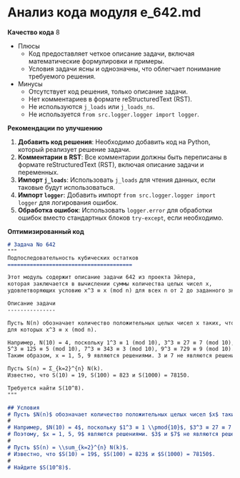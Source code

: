 # Анализ кода модуля e_642.md

**Качество кода**
8
- Плюсы
    -  Код предоставляет четкое описание задачи, включая математические формулировки и примеры.
    -  Условия задачи ясны и однозначны, что облегчает понимание требуемого решения.
- Минусы
    -  Отсутствует код решения, только описание задачи.
    -  Нет комментариев в формате reStructuredText (RST).
    -  Не используются `j_loads` или `j_loads_ns`.
    -  Не используется `from src.logger.logger import logger`.

**Рекомендации по улучшению**

1.  **Добавить код решения**: Необходимо добавить код на Python, который реализует решение задачи.
2.  **Комментарии в RST**: Все комментарии должны быть переписаны в формате reStructuredText (RST), включая описание задачи и переменных.
3.  **Импорт `j_loads`**: Использовать `j_loads` для чтения данных, если таковые будут использоваться.
4.  **Импорт `logger`**: Добавить импорт `from src.logger.logger import logger` для логирования ошибок.
5.  **Обработка ошибок**: Использовать `logger.error` для обработки ошибок вместо стандартных блоков `try-except`, если необходимо.

**Оптимизированный код**

```markdown
# Задача No 642
"""
Подпоследовательность кубических остатков
=======================================

Этот модуль содержит описание задачи 642 из проекта Эйлера,
которая заключается в вычислении суммы количества целых чисел x,
удовлетворяющих условию x^3 ≡ x (mod n) для всех n от 2 до заданного значения.

Описание задачи
---------------

Пусть N(n) обозначает количество положительных целых чисел x таких, что 1 ≤ x < n,
для которых x^3 ≡ x (mod n).

Например, N(10) = 4, поскольку 1^3 ≡ 1 (mod 10), 3^3 ≡ 27 ≡ 7 (mod 10),
5^3 ≡ 125 ≡ 5 (mod 10), 7^3 ≡ 343 ≡ 3 (mod 10), 9^3 ≡ 729 ≡ 9 (mod 10).
Таким образом, x = 1, 5, 9 являются решениями. 3 и 7 не являются решениями, так как x^3 ≠ x (mod 10).

Пусть S(n) = Σ_{k=2}^{n} N(k).
Известно, что S(10) = 19, S(100) = 823 и S(1000) = 78150.

Требуется найти S(10^8).
"""

## Условия
# Пусть $N(n)$ обозначает количество положительных целых чисел $x$ таких, что $1 ≤ x < n$, для которых $x^3 ≡ x \\pmod n$.
#
# Например, $N(10) = 4$, поскольку $1^3 ≡ 1 \\pmod{10}$, $3^3 ≡ 27 ≡ 7 \\pmod{10}$, $5^3 ≡ 125 ≡ 5 \\pmod{10}$, $7^3 ≡ 343 ≡ 3 \\pmod{10}$, $9^3 ≡ 729 ≡ 9 \\pmod{10}$.
# Поэтому, $x = 1, 5, 9$ являются решениями. $3$ и $7$ не являются решениями, так как $x^3 \\not\\equiv x \\pmod{10}$.
#
# Пусть $S(n) = \\sum_{k=2}^{n} N(k)$.
# Известно, что $S(10) = 19$, $S(100) = 823$ и $S(1000) = 78150$.
#
# Найдите $S(10^8)$.
```